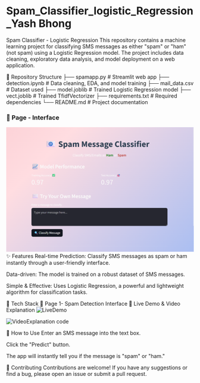 # Spam_Classifier_logistic_Regression_Yash Bhong
Spam Classifier - Logistic Regression
This repository contains a machine learning project for classifying SMS messages as either "spam" or "ham" (not spam) using a Logistic Regression model. The project includes data cleaning, exploratory data analysis, and model deployment on a web application.

📁 Repository Structure
├── spamapp.py           # Streamlit web app
├── detection.ipynb      # Data cleaning, EDA, and model training
├── mail_data.csv        # Dataset used
├── model.joblib         # Trained Logistic Regression model
├── vect.joblib          # Trained TfidfVectorizer
├── requirements.txt     # Required dependencies
└── README.md            # Project documentation

 ### 🔹 Page  - Interface  
![Homepage](https://github.com/bhongyash111-coder/Spam_Classifier_logistic_Regression_YashBhong/blob/main/spam.png)
✨ Features
Real-time Prediction: Classify SMS messages as spam or ham instantly through a user-friendly interface.

Data-driven: The model is trained on a robust dataset of SMS messages.

Simple & Effective: Uses Logistic Regression, a powerful and lightweight algorithm for classification tasks.

🚀 Tech Stack
🔹 Page 1- Spam Detection Interface
🔗 Live Demo & Video Explanation
![LiveDemo](https://spamclassifier-logisticregression-yashbhong.streamlit.app/)

![VideoExplanation code](https://youtu.be/yBt7x_Ylkfs?si=Fqb8B5dzyfnIgZG0)

📧 How to Use
Enter an SMS message into the text box.

Click the "Predict" button.

The app will instantly tell you if the message is "spam" or "ham."

🤝 Contributing
Contributions are welcome! If you have any suggestions or find a bug, please open an issue or submit a pull request.
